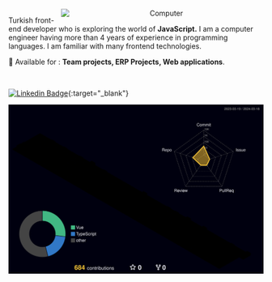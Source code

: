 <div align="Center">


<br>

<img src="https://i.hizliresim.com/skak0lv.png" min-width="400px" max-width="400px" width="400px" align="right" alt="Computer">

<p align="left"> 
Turkish front-end developer who is exploring the world of <strong>JavaScript.</strong>
I am a computer engineer having more than 4 years of experience in programming languages.
I am familiar with many frontend technologies.
</p>


<p align="left">
🔵 Available for :
<strong>Team projects, ERP Projects, Web applications</strong>.
</p>

&nbsp;&nbsp;
<div align="left">

[![Linkedin Badge](https://img.shields.io/badge/thisisnadirozsoy-%20linkedin-blue?style=for-the-badge&logo=linkedin)](https://www.linkedin.com/in/thisisnadirozsoy/){:target="_blank"}

</div>


![profile 3d contrib](profile-3d-contrib/profile-night-rainbow.svg)

